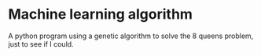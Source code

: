 # Machine learning algorithm
A python program using a genetic algorithm to solve the 8 queens problem, just to see if I could.
